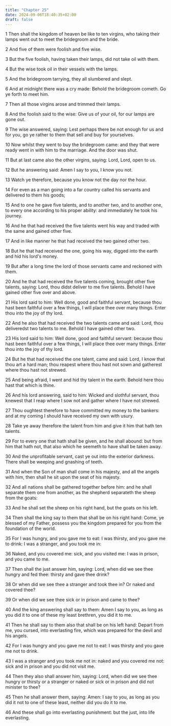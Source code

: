 ```yaml
---
title: "Chapter 25"
date: 2024-09-06T18:40:35+02:00
draft: false
---
```




1 Then shall the kingdom of heaven be like to ten virgins, who taking their lamps went out to meet the bridegroom and the bride.

2 And five of them were foolish and five wise.

3 But the five foolish, having taken their lamps, did not take oil with them.

4 But the wise took oil in their vessels with the lamps.

5 And the bridegroom tarrying, they all slumbered and slept.

6 And at midnight there was a cry made: Behold the bridegroom cometh. Go ye forth to meet him.

7 Then all those virgins arose and trimmed their lamps.

8 And the foolish said to the wise: Give us of your oil, for our lamps are gone out.

9 The wise answered, saying: Lest perhaps there be not enough for us and for you, go ye rather to them that sell and buy for yourselves.

10 Now whilst they went to buy the bridegroom came: and they that were ready went in with him to the marriage. And the door was shut.

11 But at last came also the other virgins, saying: Lord, Lord, open to us.

12 But he answering said: Amen I say to you, I know you not.

13 Watch ye therefore, because you know not the day nor the hour.

14 For even as a man going into a far country called his servants and delivered to them his goods;

15 And to one he gave five talents, and to another two, and to another one, to every one according to his proper ability: and immediately he took his journey.

16 And he that had received the five talents went his way and traded with the same and gained other five.

17 And in like manner he that had received the two gained other two.

18 But he that had received the one, going his way, digged into the earth and hid his lord's money.

19 But after a long time the lord of those servants came and reckoned with them.

20 And he that had received the five talents coming, brought other five talents, saying: Lord, thou didst deliver to me five talents. Behold I have gained other five over and above.

21 His lord said to him: Well done, good and faithful servant, because thou hast been faithful over a few things, I will place thee over many things. Enter thou into the joy of thy lord.

22 And he also that had received the two talents came and said: Lord, thou deliveredst two talents to me. Behold I have gained other two.

23 His lord said to him: Well done, good and faithful servant: because thou hast been faithful over a few things, I will place thee over many things. Enter thou into the joy of thy lord.

24 But he that had received the one talent, came and said: Lord, I know that thou art a hard man; thou reapest where thou hast not sown and gatherest where thou hast not strewed.

25 And being afraid, I went and hid thy talent in the earth. Behold here thou hast that which is thine.

26 And his lord answering, said to him: Wicked and slothful servant, thou knewest that I reap where I sow not and gather where I have not strewed.

27 Thou oughtest therefore to have committed my money to the bankers: and at my coming I should have received my own with usury.

28 Take ye away therefore the talent from him and give it him that hath ten talents.

29 For to every one that hath shall be given, and he shall abound: but from him that hath not, that also which he seemeth to have shall be taken away.

30 And the unprofitable servant, cast ye out into the exterior darkness. There shall be weeping and gnashing of teeth.

31 And when the Son of man shall come in his majesty, and all the angels with him, then shall he sit upon the seat of his majesty.

32 And all nations shall be gathered together before him: and he shall separate them one from another, as the shepherd separateth the sheep from the goats:

33 And he shall set the sheep on his right hand, but the goats on his left.

34 Then shall the king say to them that shall be on his right hand: Come, ye blessed of my Father, possess you the kingdom prepared for you from the foundation of the world.

35 For I was hungry, and you gave me to eat: I was thirsty, and you gave me to drink: I was a stranger, and you took me in:

36 Naked, and you covered me: sick, and you visited me: I was in prison, and you came to me.

37 Then shall the just answer him, saying: Lord, when did we see thee hungry and fed thee: thirsty and gave thee drink?

38 Or when did we see thee a stranger and took thee in? Or naked and covered thee?

39 Or when did we see thee sick or in prison and came to thee?

40 And the king answering shall say to them: Amen I say to you, as long as you did it to one of these my least brethren, you did it to me.

41 Then he shall say to them also that shall be on his left hand: Depart from me, you cursed, into everlasting fire, which was prepared for the devil and his angels.

42 For I was hungry and you gave me not to eat: I was thirsty and you gave me not to drink.

43 I was a stranger and you took me not in: naked and you covered me not: sick and in prison and you did not visit me.

44 Then they also shall answer him, saying: Lord, when did we see thee hungry or thirsty or a stranger or naked or sick or in prison and did not minister to thee?

45 Then he shall answer them, saying: Amen: I say to you, as long as you did it not to one of these least, neither did you do it to me.

46 And these shall go into everlasting punishment: but the just, into life everlasting.

